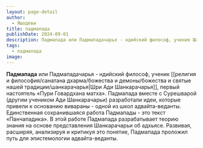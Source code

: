 ```yaml
---
layout: page-detail
author:
  - Яшодеви
title: падмапада
publishDate: 2024-09-01
description: Падмапада или Падмападачарья - ндийский философ, ученик Шанкарачарья, первый настоятель «Пури Говардхана матха». Падмапада вместе с Сурешварой (другим учеником Ади Шанкарачарьи) разработали идеи, которые привели к основанию вивараны - одной из школ адвайта-веданты. Единственная сохранившаяся работа Падмапады - это текст «Панчападика». В этой работе Падмапада разрабатывает теорию знания на основе представления Шанкарачарьи об адхьясе. Развивая, расширяя, анализируя и критикуя это понятие, Падмапада проложил путь для эпистемологии адвайта-веданты.
tags:
  - падмапада
image:
---
```

**Падмапада** или Падмападачарья - ндийский философ, ученик [[религия и философия/санатана дхарма/божества и демоны/божества и святые нашей традиции/шанкарачарья|Шри Ади Шанкарачарья]], первый настоятель «Пури Говардхана матха». Падмапада вместе с Сурешварой (другим учеником Ади Шанкарачарьи) разработали идеи, которые привели к основанию вивараны - одной из школ адвайта-веданты. Единственная сохранившаяся работа Падмапады - это текст «Панчападика». В этой работе Падмапада разрабатывает теорию знания на основе представления Шанкарачарьи об адхьясе. Развивая, расширяя, анализируя и критикуя это понятие, Падмапада проложил путь для эпистемологии адвайта-веданты.

